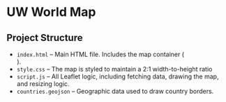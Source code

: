 # UW World Map

## Project Structure

- `index.html` – Main HTML file. Includes the map container (<div id="map">).
- `style.css` – The map is styled to maintain a 2:1 width-to-height ratio
- `script.js` – All Leaflet logic, including fetching data, drawing the map, and resizing logic.
- `countries.geojson` – Geographic data used to draw country borders.